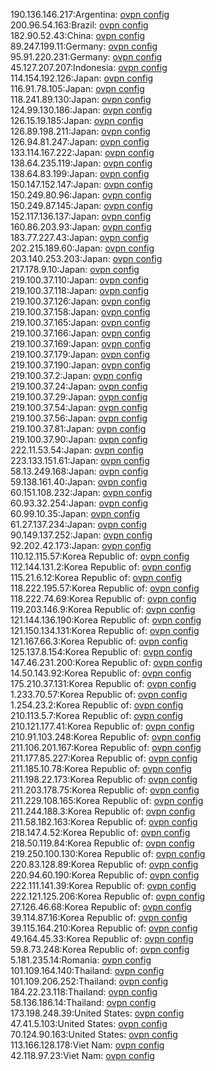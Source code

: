 190.136.146.217:Argentina: [ovpn config](vpn/190_136_146_217.ovpn)  
200.96.54.163:Brazil: [ovpn config](vpn/200_96_54_163.ovpn)  
182.90.52.43:China: [ovpn config](vpn/182_90_52_43.ovpn)  
89.247.199.11:Germany: [ovpn config](vpn/89_247_199_11.ovpn)  
95.91.220.231:Germany: [ovpn config](vpn/95_91_220_231.ovpn)  
45.127.207.207:Indonesia: [ovpn config](vpn/45_127_207_207.ovpn)  
114.154.192.126:Japan: [ovpn config](vpn/114_154_192_126.ovpn)  
116.91.78.105:Japan: [ovpn config](vpn/116_91_78_105.ovpn)  
118.241.89.130:Japan: [ovpn config](vpn/118_241_89_130.ovpn)  
124.99.130.186:Japan: [ovpn config](vpn/124_99_130_186.ovpn)  
126.15.19.185:Japan: [ovpn config](vpn/126_15_19_185.ovpn)  
126.89.198.211:Japan: [ovpn config](vpn/126_89_198_211.ovpn)  
126.94.81.247:Japan: [ovpn config](vpn/126_94_81_247.ovpn)  
133.114.167.222:Japan: [ovpn config](vpn/133_114_167_222.ovpn)  
138.64.235.119:Japan: [ovpn config](vpn/138_64_235_119.ovpn)  
138.64.83.199:Japan: [ovpn config](vpn/138_64_83_199.ovpn)  
150.147.152.147:Japan: [ovpn config](vpn/150_147_152_147.ovpn)  
150.249.80.96:Japan: [ovpn config](vpn/150_249_80_96.ovpn)  
150.249.87.145:Japan: [ovpn config](vpn/150_249_87_145.ovpn)  
152.117.136.137:Japan: [ovpn config](vpn/152_117_136_137.ovpn)  
160.86.203.93:Japan: [ovpn config](vpn/160_86_203_93.ovpn)  
183.77.227.43:Japan: [ovpn config](vpn/183_77_227_43.ovpn)  
202.215.189.60:Japan: [ovpn config](vpn/202_215_189_60.ovpn)  
203.140.253.203:Japan: [ovpn config](vpn/203_140_253_203.ovpn)  
217.178.9.10:Japan: [ovpn config](vpn/217_178_9_10.ovpn)  
219.100.37.110:Japan: [ovpn config](vpn/219_100_37_110.ovpn)  
219.100.37.118:Japan: [ovpn config](vpn/219_100_37_118.ovpn)  
219.100.37.126:Japan: [ovpn config](vpn/219_100_37_126.ovpn)  
219.100.37.158:Japan: [ovpn config](vpn/219_100_37_158.ovpn)  
219.100.37.165:Japan: [ovpn config](vpn/219_100_37_165.ovpn)  
219.100.37.166:Japan: [ovpn config](vpn/219_100_37_166.ovpn)  
219.100.37.169:Japan: [ovpn config](vpn/219_100_37_169.ovpn)  
219.100.37.179:Japan: [ovpn config](vpn/219_100_37_179.ovpn)  
219.100.37.190:Japan: [ovpn config](vpn/219_100_37_190.ovpn)  
219.100.37.2:Japan: [ovpn config](vpn/219_100_37_2.ovpn)  
219.100.37.24:Japan: [ovpn config](vpn/219_100_37_24.ovpn)  
219.100.37.29:Japan: [ovpn config](vpn/219_100_37_29.ovpn)  
219.100.37.54:Japan: [ovpn config](vpn/219_100_37_54.ovpn)  
219.100.37.56:Japan: [ovpn config](vpn/219_100_37_56.ovpn)  
219.100.37.81:Japan: [ovpn config](vpn/219_100_37_81.ovpn)  
219.100.37.90:Japan: [ovpn config](vpn/219_100_37_90.ovpn)  
222.11.53.54:Japan: [ovpn config](vpn/222_11_53_54.ovpn)  
223.133.151.61:Japan: [ovpn config](vpn/223_133_151_61.ovpn)  
58.13.249.168:Japan: [ovpn config](vpn/58_13_249_168.ovpn)  
59.138.161.40:Japan: [ovpn config](vpn/59_138_161_40.ovpn)  
60.151.108.232:Japan: [ovpn config](vpn/60_151_108_232.ovpn)  
60.93.32.254:Japan: [ovpn config](vpn/60_93_32_254.ovpn)  
60.99.10.35:Japan: [ovpn config](vpn/60_99_10_35.ovpn)  
61.27.137.234:Japan: [ovpn config](vpn/61_27_137_234.ovpn)  
90.149.137.252:Japan: [ovpn config](vpn/90_149_137_252.ovpn)  
92.202.42.173:Japan: [ovpn config](vpn/92_202_42_173.ovpn)  
110.12.115.57:Korea Republic of: [ovpn config](vpn/110_12_115_57.ovpn)  
112.144.131.2:Korea Republic of: [ovpn config](vpn/112_144_131_2.ovpn)  
115.21.6.12:Korea Republic of: [ovpn config](vpn/115_21_6_12.ovpn)  
118.222.195.57:Korea Republic of: [ovpn config](vpn/118_222_195_57.ovpn)  
118.222.74.69:Korea Republic of: [ovpn config](vpn/118_222_74_69.ovpn)  
119.203.146.9:Korea Republic of: [ovpn config](vpn/119_203_146_9.ovpn)  
121.144.136.190:Korea Republic of: [ovpn config](vpn/121_144_136_190.ovpn)  
121.150.134.131:Korea Republic of: [ovpn config](vpn/121_150_134_131.ovpn)  
121.167.66.3:Korea Republic of: [ovpn config](vpn/121_167_66_3.ovpn)  
125.137.8.154:Korea Republic of: [ovpn config](vpn/125_137_8_154.ovpn)  
147.46.231.200:Korea Republic of: [ovpn config](vpn/147_46_231_200.ovpn)  
14.50.143.92:Korea Republic of: [ovpn config](vpn/14_50_143_92.ovpn)  
175.210.37.131:Korea Republic of: [ovpn config](vpn/175_210_37_131.ovpn)  
1.233.70.57:Korea Republic of: [ovpn config](vpn/1_233_70_57.ovpn)  
1.254.23.2:Korea Republic of: [ovpn config](vpn/1_254_23_2.ovpn)  
210.113.5.7:Korea Republic of: [ovpn config](vpn/210_113_5_7.ovpn)  
210.121.177.41:Korea Republic of: [ovpn config](vpn/210_121_177_41.ovpn)  
210.91.103.248:Korea Republic of: [ovpn config](vpn/210_91_103_248.ovpn)  
211.106.201.167:Korea Republic of: [ovpn config](vpn/211_106_201_167.ovpn)  
211.177.85.227:Korea Republic of: [ovpn config](vpn/211_177_85_227.ovpn)  
211.185.10.78:Korea Republic of: [ovpn config](vpn/211_185_10_78.ovpn)  
211.198.22.173:Korea Republic of: [ovpn config](vpn/211_198_22_173.ovpn)  
211.203.178.75:Korea Republic of: [ovpn config](vpn/211_203_178_75.ovpn)  
211.229.108.165:Korea Republic of: [ovpn config](vpn/211_229_108_165.ovpn)  
211.244.188.3:Korea Republic of: [ovpn config](vpn/211_244_188_3.ovpn)  
211.58.182.163:Korea Republic of: [ovpn config](vpn/211_58_182_163.ovpn)  
218.147.4.52:Korea Republic of: [ovpn config](vpn/218_147_4_52.ovpn)  
218.50.119.84:Korea Republic of: [ovpn config](vpn/218_50_119_84.ovpn)  
219.250.100.130:Korea Republic of: [ovpn config](vpn/219_250_100_130.ovpn)  
220.83.128.89:Korea Republic of: [ovpn config](vpn/220_83_128_89.ovpn)  
220.94.60.190:Korea Republic of: [ovpn config](vpn/220_94_60_190.ovpn)  
222.111.141.39:Korea Republic of: [ovpn config](vpn/222_111_141_39.ovpn)  
222.121.125.206:Korea Republic of: [ovpn config](vpn/222_121_125_206.ovpn)  
27.126.46.68:Korea Republic of: [ovpn config](vpn/27_126_46_68.ovpn)  
39.114.87.16:Korea Republic of: [ovpn config](vpn/39_114_87_16.ovpn)  
39.115.164.210:Korea Republic of: [ovpn config](vpn/39_115_164_210.ovpn)  
49.164.45.33:Korea Republic of: [ovpn config](vpn/49_164_45_33.ovpn)  
59.8.73.248:Korea Republic of: [ovpn config](vpn/59_8_73_248.ovpn)  
5.181.235.14:Romania: [ovpn config](vpn/5_181_235_14.ovpn)  
101.109.164.140:Thailand: [ovpn config](vpn/101_109_164_140.ovpn)  
101.109.206.252:Thailand: [ovpn config](vpn/101_109_206_252.ovpn)  
184.22.23.118:Thailand: [ovpn config](vpn/184_22_23_118.ovpn)  
58.136.186.14:Thailand: [ovpn config](vpn/58_136_186_14.ovpn)  
173.198.248.39:United States: [ovpn config](vpn/173_198_248_39.ovpn)  
47.41.5.103:United States: [ovpn config](vpn/47_41_5_103.ovpn)  
70.124.90.163:United States: [ovpn config](vpn/70_124_90_163.ovpn)  
113.166.128.178:Viet Nam: [ovpn config](vpn/113_166_128_178.ovpn)  
42.118.97.23:Viet Nam: [ovpn config](vpn/42_118_97_23.ovpn)  

